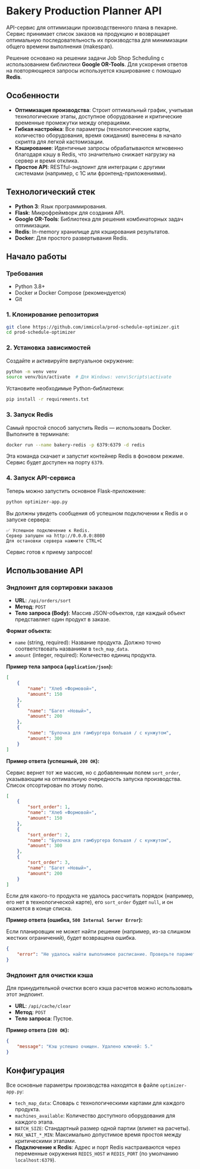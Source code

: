 # Bakery Production Planner API

API-сервис для оптимизации производственного плана в пекарне. Сервис принимает список заказов на продукцию и возвращает оптимальную последовательность их производства для минимизации общего времени выполнения (makespan).

Решение основано на решении задачи Job Shop Scheduling с использованием библиотеки **Google OR-Tools**. Для ускорения ответов на повторяющиеся запросы используется кэширование с помощью **Redis**.

## Особенности

*   **Оптимизация производства**: Строит оптимальный график, учитывая технологические этапы, доступное оборудование и критические временные промежутки между операциями.
*   **Гибкая настройка**: Все параметры (технологические карты, количество оборудования, время ожидания) вынесены в начало скрипта для легкой кастомизации.
*   **Кэширование**: Идентичные запросы обрабатываются мгновенно благодаря кэшу в Redis, что значительно снижает нагрузку на сервер и время отклика.
*   **Простое API**: RESTful-эндпоинт для интеграции с другими системами (например, с 1С или фронтенд-приложениями).

## Технологический стек

*   **Python 3**: Язык программирования.
*   **Flask**: Микрофреймворк для создания API.
*   **Google OR-Tools**: Библиотека для решения комбинаторных задач оптимизации.
*   **Redis**: In-memory хранилище для кэширования результатов.
*   **Docker**: Для простого развертывания Redis.

## Начало работы

### Требования

*   Python 3.8+
*   Docker и Docker Compose (рекомендуется)
*   Git

### 1. Клонирование репозитория

```bash
git clone https://github.com/immicola/prod-schedule-optimizer.git
cd prod-schedule-optimizer
```

### 2. Установка зависимостей

Создайте и активируйте виртуальное окружение:

```bash
python -m venv venv
source venv/bin/activate  # Для Windows: venv\Scripts\activate
```

Установите необходимые Python-библиотеки:

```bash
pip install -r requirements.txt
```

### 3. Запуск Redis

Самый простой способ запустить Redis — использовать Docker. Выполните в терминале:

```bash
docker run --name bakery-redis -p 6379:6379 -d redis
```

Эта команда скачает и запустит контейнер Redis в фоновом режиме. Сервис будет доступен на порту `6379`.

### 4. Запуск API-сервиса

Теперь можно запустить основное Flask-приложение:

```bash
python optimizer-app.py
```

Вы должны увидеть сообщения об успешном подключении к Redis и о запуске сервера:

```
✅ Успешное подключение к Redis.
Сервер запущен на http://0.0.0.0:8080
Для остановки сервера нажмите CTRL+C
```

Сервис готов к приему запросов!

## Использование API

### Эндпоинт для сортировки заказов

*   **URL**: `/api/orders/sort`
*   **Метод**: `POST`
*   **Тело запроса (Body)**: Массив JSON-объектов, где каждый объект представляет один продукт в заказе.

**Формат объекта:**
*   `name` (string, required): Название продукта. Должно точно соответствовать названиям в `tech_map_data`.
*   `amount` (integer, required): Количество единиц продукта.

**Пример тела запроса (`application/json`):**

```json
[
    {
        "name": "Хлеб «Формовой»",
        "amount": 150
    },
    {
        "name": "Багет «Новый»",
        "amount": 200
    },
    {
        "name": "Булочка для гамбургера большая / с кунжутом",
        "amount": 300
    }
]
```

**Пример ответа (успешный, `200 OK`):**

Сервис вернет тот же массив, но с добавленным полем `sort_order`, указывающим на оптимальную очередность запуска производства. Список отсортирован по этому полю.

```json
[
    {
        "sort_order": 1,
        "name": "Хлеб «Формовой»",
        "amount": 150
    },
    {
        "sort_order": 2,
        "name": "Булочка для гамбургера большая / с кунжутом",
        "amount": 300
    },
    {
        "sort_order": 3,
        "name": "Багет «Новый»",
        "amount": 200
    }
]
```

Если для какого-то продукта не удалось рассчитать порядок (например, его нет в технологической карте), его `sort_order` будет `null`, и он окажется в конце списка.

**Пример ответа (ошибка, `500 Internal Server Error`):**

Если планировщик не может найти решение (например, из-за слишком жестких ограничений), будет возвращена ошибка.

```json
{
    "error": "Не удалось найти выполнимое расписание. Проверьте параметры или доступность оборудования."
}
```

### Эндпоинт для очистки кэша

Для принудительной очистки всего кэша расчетов можно использовать этот эндпоинт.

*   **URL**: `/api/cache/clear`
*   **Метод**: `POST`
*   **Тело запроса**: Пустое.

**Пример ответа (`200 OK`):**

```json
{
    "message": "Кэш успешно очищен. Удалено ключей: 5."
}
```

## Конфигурация

Все основные параметры производства находятся в файле `optimizer-app.py`:

*   `tech_map_data`: Словарь с технологическими картами для каждого продукта.
*   `machines_available`: Количество доступного оборудования для каждого этапа.
*   `BATCH_SIZE`: Стандартный размер одной партии (влияет на расчеты).
*   `MAX_WAIT_*_MIN`: Максимально допустимое время простоя между критическими этапами.
*   **Подключение к Redis**: Адрес и порт Redis настраиваются через переменные окружения `REDIS_HOST` и `REDIS_PORT` (по умолчанию `localhost:6379`).
